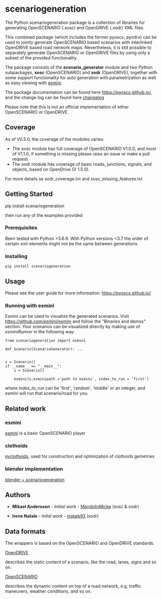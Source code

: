 # scenariogeneration

The Python scenariogeneration package is a collection of libraries for generating OpenSCENARIO (.xosc) and OpenDRIVE (.xodr) XML files.

This combined package (which includes the former pyoscx, pyodrx) can be used to jointly generate OpenSCENARIO based scenarios with interlinked OpenDRIVE based road network maps. Nevertheless, it is still possible to separately generate OpenSCENARIO or OpenDRIVE files by using only a subset of the provided functionality.

The package consists of the __scenario_generator__ module and two  Python subpackages, __xosc__ (OpenSCENARIO) and __xodr__ (OpenDRIVE), together with some support functionality for auto generation with parametrization as well as easy viewing with [esmini](https://github.com/esmini/esmini).

The package documentation can be found here https://pyoscx.github.io/, and the change log can be found here [changelog](https://github.com/pyoscx/scenariogeneration/blob/main/release_notes.md)

Please note that this is not an official implementation of either OpenSCENARIO or OpenDRIVE. 

## Coverage

As of V0.5.0, the coverage of the modules varies:
- The xosc module has full coverage of OpenSCENARIO V1.0.0, and most of V1.1.0, if something is missing please raise an issue or make a pull request.
- The xodr module has coverage of basic roads, junctions, signals, and objects, based on OpenDrive (V 1.5.0). 

For more details se xodr_coverage.txt and xosc_missing_features.txt

## Getting Started

pip install scenariogeneration

then run any of the examples provided

### Prerequisites

Been tested with Python >3.6.9.
With Python versions <3.7 the order of certain xml-elements might not be the same between generations.

### Installing

```
pip install scenariogeneration
```

## Usage

Please see the user guide for more information: https://pyoscx.github.io/

### Running with esmini

Esmini can be used to visualize the generated scenarios. Visit https://github.com/esmini/esmini and follow the "Binaries and demos" section.
Your scenarios can be visualized directly by making use of *esminiRunner* in the following way:

```
from scenariogeneration import esmini

def Scenario(ScenarioGenerator): ...


s = Scenario()
if __name__ == "__main__":
    s = Scenario()
    
    esmini(s,esminipath ='path to esmini', index_to_run = 'first')
```
where *index_to_run* can be 'first', 'random', 'middle' or an integer, and esmini will run that scenario/road for you.

## Related work

### esmini

[esmini](https://github.com/esmini/esmini) is a basic OpenSCENARIO player

### clothoids

[pyclothoids](https://github.com/phillipd94/pyclothoids), used for construction and optimization of clothoids gemetries

### blender implementation

[blender + scenariogeneration](https://github.com/johschmitz/blender-driving-scenario-creator)

## Authors

* **Mikael Andersson** - *Initial work* - [MandolinMicke](https://github.com/MandolinMicke) (xosc & xodr)

* **Irene Natale** - *Inital work* - [inatale93](https://github.com/inatale93) (xodr)

## Data formats

The wrappers is based on the OpenSCENARIO and OpenDRIVE standards.

[OpenDRIVE](https://www.asam.net/standards/detail/opendrive/)

describes the static content of a scenario, like the road, lanes, signs and so on.

[OpenSCENARIO](https://www.asam.net/standards/detail/openscenario/)

describes the dynamic content on top of a road network, e.g. traffic maneuvers, weather conditions, and so on.

